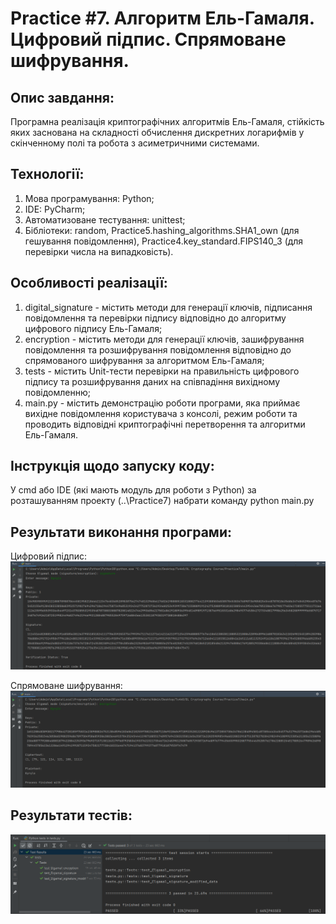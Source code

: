 # Practice #7. Алгоритм Ель-Гамаля. Цифровий підпис. Спрямоване шифрування.

## Опис завдання:  
Програмна реалізація криптографічних алгоритмів Ель-Гамаля, стійкість яких заснована на складності обчислення дискретних логарифмів у скінченному полі та робота з асиметричними системами.    

## Технології:   
1. Мова програмування: Python;
2. IDE: PyCharm;
3. Автоматизоване тестування: unittest;  
4. Бібліотеки: random, Practice5.hashing_algorithms.SHA1_own (для гешування повідомлення), Practice4.key_standard.FIPS140_3 (для перевірки числа на випадковість). 

## Особливості реалізації:
1. digital_signature - містить методи для генерації ключів, підписання повідомлення та перевірки підпису відповідно до алгоритму цифрового підпису Ель-Гамаля;  
2. encryption - містить методи для генерації ключів, зашифрування повідомлення та розшифрування повідомлення відповідно до спрямованого шифрування за алгоритмом Ель-Гамаля;  
3. tests - містить Unit-тести перевірки на правильність цифрового підпису та розшифрування даних на співпадіння вихідному повідомленню;
4. main.py - містить демонстрацію роботи програми, яка приймає вихідне повідомлення користувача з консолі, режим роботи та проводить відповідні криптографічні перетворення та алгоритми Ель-Гамаля.    


## Інструкція щодо запуску коду:  
У cmd або IDE (які мають модуль для роботи з Python) за розташуванням проекту (..\Practice7) набрати команду python main.py  

## Результати виконання програми: 
Цифровий підпис:   
![Image text](https://github.com/tu4k0/DL-Cryptography-Course/blob/master/Practice7/images/signature_screenshot.png) 

Спрямоване шифрування:   
![Image text](https://github.com/tu4k0/DL-Cryptography-Course/blob/master/Practice7/images/encryption_screenshot.png) 

## Результати тестів:  
![Image text](https://github.com/tu4k0/DL-Cryptography-Course/blob/master/Practice7/images/test_screenshot.png)
